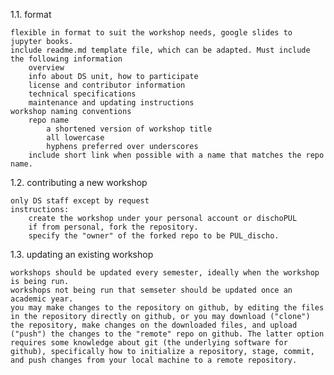 
1.1. format

    flexible in format to suit the workshop needs, google slides to jupyter books.
    include readme.md template file, which can be adapted. Must include the following information
        overview
        info about DS unit, how to participate
        license and contributor information
        technical specifications
        maintenance and updating instructions
    workshop naming conventions
        repo name
            a shortened version of workshop title
            all lowercase
            hyphens preferred over underscores
        include short link when possible with a name that matches the repo name.

1.2. contributing a new workshop

    only DS staff except by request
    instructions:
        create the workshop under your personal account or dischoPUL
        if from personal, fork the repository.
        specify the "owner" of the forked repo to be PUL_discho.

1.3. updating an existing workshop

    workshops should be updated every semester, ideally when the workshop is being run.
    workshops not being run that semseter should be updated once an academic year.
    you may make changes to the repository on github, by editing the files in the repository directly on github, or you may download ("clone") the repository, make changes on the downloaded files, and upload ("push") the changes to the "remote" repo on github. The latter option requires some knowledge about git (the underlying software for github), specifically how to initialize a repository, stage, commit, and push changes from your local machine to a remote repository.

